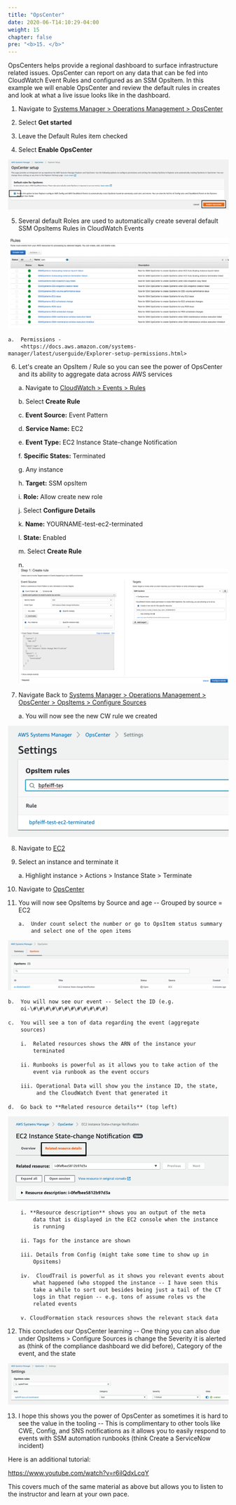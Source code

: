 ```yaml
---
title: "OpsCenter"
date: 2020-06-T14:10:29-04:00
weight: 15
chapter: false
pre: "<b>15. </b>"
---
```


OpsCenters helps provide a regional dashboard to surface infrastructure
related issues. OpsCenter can report on any data that can be fed into
CloudWatch Event Rules and configured as an SSM OpsItem. In this example
we will enable OpsCenter and review the default rules in creates and
look at what a live issue looks like in the dashboard.

1.  Navigate to [Systems Manager \> Operations Management \>
    OpsCenter](https://console.aws.amazon.com/systems-manager/opsitems)

2.  Select **Get started**

3.  Leave the Default Rules item checked

4.  Select **Enable OpsCenter**

![](./media/image27.png)

5.  Several default Roles are used to automatically create several
    default SSM OpsItems Rules in CloudWatch Events

![](./media/image28.png)

    a.  Permissions -
        <https://docs.aws.amazon.com/systems-manager/latest/userguide/Explorer-setup-permissions.html>

6.  Let's create an OpsItem / Rule so you can see the power of OpsCenter
    and its ability to aggregate data across AWS services

    a.  Navigate to [CloudWatch \> Events \>
        Rules](https://console.aws.amazon.com/cloudwatch/home?region=us-east-1#rules:)

    b.  Select **Create Rule**

    c.  **Event Source:** Event Pattern

    d.  **Service Name:** EC2

    e.  **Event Type:** EC2 Instance State-change Notification

    f.  **Specific States:** Terminated

    g.  Any instance

    h.  **Target:** SSM opsItem

    i.  **Role:** Allow create new role

    j.  Select **Configure Details**

    k.  **Name:** YOURNAME-test-ec2-terminated

    l.  **State:** Enabled

    m.  Select **Create Rule**

    n.  ![](./media/image29.png)

7.  Navigate Back to [Systems Manager \> Operations Management \>
    OpsCenter \> OpsItems \> Configure
    Sources](https://console.aws.amazon.com/systems-manager/explorer/settings?region=us-east-1&source=opscenter)

    a.  You will now see the new CW rule we created

![](./media/image30.png)

8.  Navigate to
    [EC2](https://console.aws.amazon.com/ec2/v2/home?region=us-east-1#Instances:sort=tag:Name)

9.  Select an instance and terminate it

    a.  Highlight instance \> Actions \> Instance State \> Terminate

10. Navigate to
    [OpsCenter](https://console.aws.amazon.com/systems-manager/opsitems/?region=us-east-1#activeTab=REPORTING)

11. You will now see OpsItems by Source and age -- Grouped by source =
    EC2

        a.  Under count select the number or go to OpsItem status summary
            and select one of the open items

![](./media/image31.png)

    b.  You will now see our event -- Select the ID (e.g.
        oi-\#\#\#\#\#\#\#\#\#\#\#\#)

    c.  You will see a ton of data regarding the event (aggregate
        sources)

        i.  Related resources shows the ARN of the instance your
            terminated

        ii. Runbooks is powerful as it allows you to take action of the
            event via runbook as the event occurs

        iii. Operational Data will show you the instance ID, the state,
             and the CloudWatch Event that generated it

    d.  Go back to **Related resource details** (top left)

![](./media/image32.png)

        i. **Resource description** shows you an output of the meta
            data that is displayed in the EC2 console when the instance
            is running

        ii. Tags for the instance are shown

        iii. Details from Config (might take some time to show up in
            Opsitems)

        iv.  CloudTrail is powerful as it shows you relevant events about
            what happened (who stopped the instance -- I have seen this
            take a while to sort out besides being just a tail of the CT
            logs in that region -- e.g. tons of assume roles vs the
            related events

        v. CloudFormation stack resources shows the relevant stack data

12. This concludes our OpsCenter learning -- One thing you can also due
    under OpsItems \> Configure Sources is change the Severity it is
    alerted as (think of the compliance dashboard we did before),
    Category of the event, and the state

![](./media/image33.png)

13. I hope this shows you the power of OpsCenter as sometimes it is hard
    to see the value in the tooling -- This is complimentary to other
    tools like CWE, Config, and SNS notifications as it allows you to
    easily respond to events with SSM automation runbooks (think Create
    a ServiceNow incident)

Here is an additional tutorial:

<https://www.youtube.com/watch?v=r6ilQdxLcqY>

This covers much of the same material as above but allows you to listen to the instructor and learn at your own pace.
